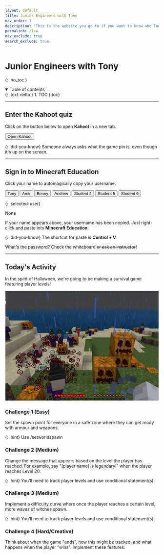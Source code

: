 ```yaml
---
layout: default
title: Junior Engineers with Tony
nav_order: 1
description: "This is the website you go to if you want to know who Tony Le is." 
permalink: /lcw
nav_exclude: true
search_exclude: true
---
```


# Junior Engineers with Tony
{: .no_toc }

<details open markdown="block">
  <summary>
    Table of contents
  </summary>
  {: .text-delta }
1. TOC
{:toc}
</details>

---

## Enter the Kahoot quiz
Click on the button below to open **Kahoot** in a new tab.

<a href="https://kahoot.it" target="_blank"><button class="btn btn-purple">Open Kahoot</button></a>

{: .did-you-know}
Someone always asks what the game pin is, even though it's up on the screen.

---

## Sign in to Minecraft Education
Click your name to automagically copy your username.

<div id="roll">
  <button class="btn mr-4 mb-4" id="instructor10">Tony<span style="display:none"></span></button>
  <button class="btn mr-4 mb-4" id="junior142">Amir<span style="display:none"></span></button>
  <button class="btn mr-4 mb-4" id="junior143">Benny<span style="display:none"></span></button>
  <button class="btn mr-4 mb-4" id="junior144">Andrew<span style="display:none"></span></button>
  <button class="btn mr-4 mb-4" id="junior145">Student 4<span style="display:none"></span></button>
  <button class="btn mr-4 mb-4" id="junior146">Student 5<span style="display:none"></span></button>
  <button class="btn mr-4 mb-4" id="junior147">Student 6<span style="display:none"></span></button>

</div>

{: .selected-user}
<p id="selected-user">None</p>

If your name appears above, your username has been copied. Just right-click and paste into **Minecraft Education**.

{: .did-you-know}
The shortcut for paste is **Control + V**

What's the password? Check the whiteboard ~~or ask an instructor~~!

---

## Today's Activity
In the spirit of Halloween, we're going to be making a survival game featuring player levels!

![](assets/27-10-22.png)

### Challenge 1 (Easy)
Set the spawn point for everyone in a safe zone where they can get ready with armour and weapons.

{: .hint}
Use /setworldspawn

### Challenge 2 (Medium)
Change the message that appears based on the level the player has reached. For example, say "[player name] is legendary!" when the player reaches Level 20.

{: .hint}
You'll need to track player levels and use conditional statement(s).

### Challenge 3 (Medium)
Implement a difficulty curve where once the player reaches a certain level, more waves of witches spawn.

{: .hint}
You'll need to track player levels and use conditional statement(s).

### Challenge 4 (Hard/Creative)
Think about when the game "ends", how this might be tracked, and what happens when the player "wins". Implement these features.

<script>
  const sortList = list => [...list].sort((a, b) => {
    const A = a.textContent, B = b.textContent;
    return (A < B) ? -1 : (A > B) ? 1 : 0;
  });

  window.addEventListener("load", function() {
    const ul = document.getElementById("roll");
    const list = ul.querySelectorAll("button");
    ul.append(...sortList(list));
  });
</script>
<script>
  var domain = "@jnreng.onmicrosoft.com";
  var roll = document.getElementById("roll");
  roll.addEventListener("click", function(event) {
    if (event.target.nodeName == "BUTTON") {
      var button = event.target;
      navigator.clipboard.writeText(button.id + domain);
      for (let i = 0; i < roll.children.length; i++) {
        let student = roll.children[i];
        student.classList.remove("btn-purple");
      };
      button.classList.add("btn-purple");
      document.getElementById("selected-user").innerHTML = "<b>" + button.innerText + "</b>" + button.firstElementChild.innerText;
    };
  });
</script>

